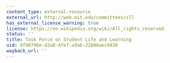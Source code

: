 ```yaml
---
content_type: external-resource
external_url: http://web.mit.edu/committees/sll
has_external_license_warning: true
license: https://en.wikipedia.org/wiki/All_rights_reserved
status: ''
title: Task Force on Student Life and Learning
uid: 8f90798e-d2a8-4fe7-a9ab-22b08aec9420
wayback_url: ''
---
```

